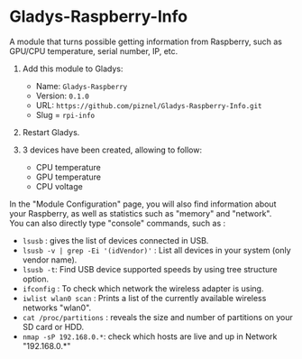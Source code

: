 # Gladys-Raspberry-Info

A module that turns possible getting information from Raspberry, such as GPU/CPU temperature, serial number, IP, etc.

1. Add this module to Gladys:

   * Name: `Gladys-Raspberry`
   * Version: `0.1.0`
   * URL: `https://github.com/piznel/Gladys-Raspberry-Info.git`
   * Slug = `rpi-info`

2. Restart Gladys.

3. 3 devices have been created, allowing to follow:

     * CPU temperature
     * GPU temperature
     * CPU voltage

In the "Module Configuration" page, you will also find information about your Raspberry, as well as statistics such as "memory" and "network".  
You can also directly type "console" commands, such as :  

* `lsusb` : gives the list of devices connected in USB.
* `lsusb -v | grep -Ei '(idVendor)'` : List all devices in your system (only vendor name).
* `lsusb -t`: Find USB device supported speeds by using tree structure option.
* `ifconfig` : To check which network the wireless adapter is using.
* `iwlist wlan0 scan` : Prints a list of the currently available wireless networks "wlan0".
* `cat /proc/partitions` : reveals the size and number of partitions on your SD card or HDD.
* `nmap -sP 192.168.0.*`: check which hosts are live and up in Network "192.168.0.*"
